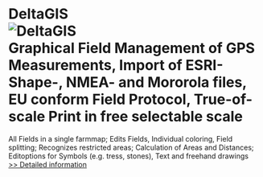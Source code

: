 # DeltaGIS<br />![DeltaGIS](https://mycommerce.akamaized.net/api/pimages/P203490/BIG/203490.JPG)<br />Graphical Field Management of GPS Measurements, Import of ESRI-Shape-, NMEA- and Mororola files, EU conform Field Protocol, True-of-scale Print in free selectable scale
All Fields in a single farmmap; Edits Fields, Individual coloring, Field splitting; Recognizes restricted areas; Calculation of Areas and Distances; Editoptions for Symbols (e.g. tress, stones), Text and freehand drawings<br />[>> Detailed information](https://secure.shareit.com/shareit/product.html?productid=203490&affiliateid=200057808)